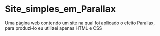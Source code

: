 # Site_simples_em_Parallax
 Uma página web contendo um site na qual foi aplicado o efeito Parallax, para produzi-lo eu utilizei apenas HTML e CSS
